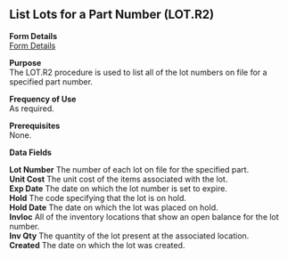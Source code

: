 ##  List Lots for a Part Number (LOT.R2)

<PageHeader />

**Form Details**  
[ Form Details ](LOT-R2-1/)   

**Purpose**  
The LOT.R2 procedure is used to list all of the lot numbers on file for a
specified part number.

**Frequency of Use**  
As required.

**Prerequisites**  
None.

**Data Fields**

**Lot Number** The number of each lot on file for the specified part.  
**Unit Cost** The unit cost of the items associated with the lot.  
**Exp Date** The date on which the lot number is set to expire.  
**Hold** The code specifying that the lot is on hold.  
**Hold Date** The date on which the lot was placed on hold.  
**Invloc** All of the inventory locations that show an open balance for the
lot number.  
**Inv Qty** The quantity of the lot present at the associated location.  
**Created** The date on which the lot was created.  
  
<badge text= "Version 8.10.57" vertical="middle" />

<PageFooter />
